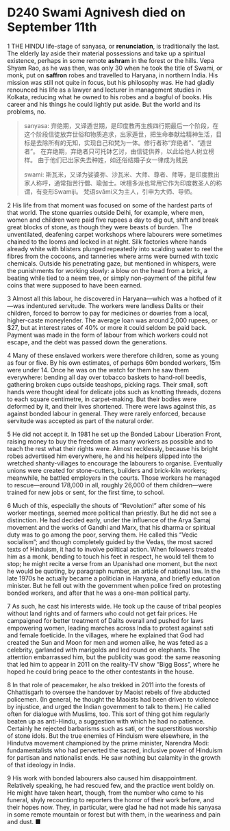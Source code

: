 # D240 Swami Agnivesh died on September 11th
1 THE HINDU life-stage of sanyasa, or **renunciation**, is traditionally the last. The elderly lay aside their material possessions and take up a spiritual existence, perhaps in some remote **ashram** in the forest or the hills. Vepa Shyam Rao, as he was then, was only 30 when he took the title of Swami, or monk, put on **saffron** robes and travelled to Haryana, in northern India. His mission was still not quite in focus, but his philosophy was. He had gladly renounced his life as a lawyer and lecturer in management studies in Kolkata, reducing what he owned to his robes and a bagful of books. His career and his things he could lightly put aside. But the world and its problems, no.

> sanyasa: 弃绝期，又译遁世期，是印度教再生族四行期最后一个阶段，在这个阶段信徒放弃世俗和物质追求，出家遁世，把生命奉献给精神生活，目标是去除所有的无知，实现自己和梵为一体。修行者称“弃绝者”、“遁世者”。 在弃绝期，弃绝者只可托钵乞讨，由信徒供养，以此给他人树立榜样。 由于他们已出家失去种姓，如还俗结婚子女一律成为贱民
>
> swami: 斯瓦米，又译为娑婆弥、沙瓦米、大师、尊者、师等，是印度教出家人称呼，通常指苦行僧、瑜伽士。吠檀多派也常用它作为印度教圣人的称谓，有变形Swamiji。 梵语svāmi义为主人，引申为大师、导师。
>

2 His life from that moment was focused on some of the hardest parts of that world. The stone quarries outside Delhi, for example, where men, women and children were paid five rupees a day to dig out, shift and break great blocks of stone, as though they were beasts of burden. The unventilated, deafening carpet workshops where labourers were sometimes chained to the looms and locked in at night. Silk factories where hands already white with blisters plunged repeatedly into scalding water to reel the fibres from the cocoons, and tanneries where arms were burned with toxic chemicals. Outside his penetrating gaze, but mentioned in whispers, were the punishments for working slowly: a blow on the head from a brick, a beating while tied to a neem tree, or simply non-payment of the pitiful few coins that were supposed to have been earned.

3 Almost all this labour, he discovered in Haryana—which was a hotbed of it—was indentured servitude. The workers were landless Dalits or their children, forced to borrow to pay for medicines or dowries from a local, higher-caste moneylender. The average loan was around 2,000 rupees, or $27, but at interest rates of 40% or more it could seldom be paid back. Payment was made in the form of labour from which workers could not escape, and the debt was passed down the generations.

4 Many of these enslaved workers were therefore children, some as young as four or five. By his own estimates, of perhaps 60m bonded workers, 15m were under 14. Once he was on the watch for them he saw them everywhere: bending all day over tobacco baskets to hand-roll beedis, gathering broken cups outside teashops, picking rags. Their small, soft hands were thought ideal for delicate jobs such as knotting threads, dozens to each square centimetre, in carpet-making. But their bodies were deformed by it, and their lives shortened. There were laws against this, as against bonded labour in general. They were rarely enforced, because servitude was accepted as part of the natural order.

5 He did not accept it. In 1981 he set up the Bonded Labour Liberation Front, raising money to buy the freedom of as many workers as possible and to teach the rest what their rights were. Almost recklessly, because his bright robes advertised him everywhere, he and his helpers slipped into the wretched shanty-villages to encourage the labourers to organise. Eventually unions were created for stone-cutters, builders and brick-kiln workers; meanwhile, he battled employers in the courts. Those workers he managed to rescue—around 178,000 in all, roughly 26,000 of them children—were trained for new jobs or sent, for the first time, to school.

6 Much of this, especially the shouts of “Revolution!” after some of his worker meetings, seemed more political than priestly. But he did not see a distinction. He had decided early, under the influence of the Arya Samaj movement and the works of Gandhi and Marx, that his dharma or spiritual duty was to go among the poor, serving them. He called this “Vedic socialism”; and though completely guided by the Vedas, the most sacred texts of Hinduism, it had to involve political action. When followers treated him as a monk, bending to touch his feet in respect, he would tell them to stop; he might recite a verse from an Upanishad one moment, but the next he would be quoting, by paragraph number, an article of national law. In the late 1970s he actually became a politician in Haryana, and briefly education minister. But he fell out with the government when police fired on protesting bonded workers, and after that he was a one-man political party.

7 As such, he cast his interests wide. He took up the cause of tribal peoples without land rights and of farmers who could not get fair prices. He campaigned for better treatment of Dalits overall and pushed for laws empowering women, leading marches across India to protest against sati and female foeticide. In the villages, where he explained that God had created the Sun and Moon for men and women alike, he was feted as a celebrity, garlanded with marigolds and led round on elephants. The attention embarrassed him, but the publicity was good: the same reasoning that led him to appear in 2011 on the reality-TV show “Bigg Boss”, where he hoped he could bring peace to the other contestants in the house.

8 In that role of peacemaker, he also trekked in 2011 into the forests of Chhattisgarh to oversee the handover by Maoist rebels of five abducted policemen. (In general, he thought the Maoists had been driven to violence by injustice, and urged the Indian government to talk to them.) He called often for dialogue with Muslims, too. This sort of thing got him regularly beaten up as anti-Hindu, a suggestion with which he had no patience. Certainly he rejected barbarisms such as sati, or the superstitious worship of stone idols. But the true enemies of Hinduism were elsewhere, in the Hindutva movement championed by the prime minister, Narendra Modi: fundamentalists who had perverted the sacred, inclusive power of Hinduism for partisan and nationalist ends. He saw nothing but calamity in the growth of that ideology in India.

9 His work with bonded labourers also caused him disappointment. Relatively speaking, he had rescued few, and the practice went boldly on. He might have taken heart, though, from the number who came to his funeral, shyly recounting to reporters the horror of their work before, and their hopes now. They, in particular, were glad he had not made his sanyasa in some remote mountain or forest but with them, in the weariness and pain and dust. ■

